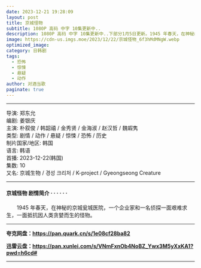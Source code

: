 ```yaml
---
date: 2023-12-21 19:28:09
layout: post
title: 京城怪物
subtitle: 1080P 高码 中字 10集更新中..
description: 1080P 高码 中字 10集更新中..下部分1月5日更新。1945 年春天，在神秘的京城瓮城医院，一个企业家和一名侦探一面艰难求生，一面抵抗因人类贪婪而生的怪物。...
image: https://cdn-us.imgs.moe/2023/12/22/京城怪物_6f3hMdMNgW.webp
optimized_image: 
category: 日韩剧
tags:
  - 恐怖
  - 惊悚
  - 悬疑
  - 动作
author: 对酒当歌
paginate: true
---
```

---

导演: 郑东允  
编剧: 姜银庆  
主演: 朴叙俊 / 韩韶禧 / 金秀贤 / 金海淑 / 赵汉哲 / 魏嘏隽  
类型: 剧情 / 动作 / 悬疑 / 惊悚 / 恐怖 / 历史  
制片国家/地区: 韩国  
语言: 韩语  
首播: 2023-12-22(韩国)  
集数: 10  
又名: 京城生物 / 경성 크리처 / K-project / Gyeongseong Creature  

---

#### 京城怪物 剧情简介 · · · · · ·

　　1945 年春天，在神秘的京城瓮城医院，一个企业家和一名侦探一面艰难求生，一面抵抗因人类贪婪而生的怪物。

---

**夸克网盘：<https://pan.quark.cn/s/1e08cf28ba82>**

**迅雷云盘：<https://pan.xunlei.com/s/VNmFxnOb4NoBZ_Ywx3M5yXxKA1?pwd=h6cd#>**

---
